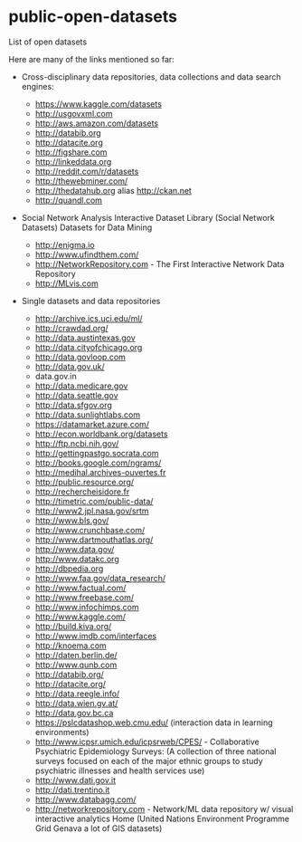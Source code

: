 # public-open-datasets
List of open datasets 

Here are many of the links mentioned so far:

- Cross-disciplinary data repositories, data collections and data search engines:

  - https://www.kaggle.com/datasets
  - http://usgovxml.com
  - http://aws.amazon.com/datasets
  - http://databib.org
  - http://datacite.org
  - http://figshare.com
  - http://linkeddata.org
  - http://reddit.com/r/datasets
  - http://thewebminer.com/
  - http://thedatahub.org alias http://ckan.net
  - http://quandl.com

- Social Network Analysis Interactive Dataset Library (Social Network Datasets) Datasets for Data Mining
  - http://enigma.io
  - http://www.ufindthem.com/
  - http://NetworkRepository.com - The First Interactive Network Data Repository
  - http://MLvis.com

- Single datasets and data repositories
  - http://archive.ics.uci.edu/ml/
  - http://crawdad.org/
  - http://data.austintexas.gov
  - http://data.cityofchicago.org
  - http://data.govloop.com
  - http://data.gov.uk/
  - data.gov.in
  - http://data.medicare.gov
  - http://data.seattle.gov
  - http://data.sfgov.org
  - http://data.sunlightlabs.com
  - https://datamarket.azure.com/
  - http://econ.worldbank.org/datasets
  - http://ftp.ncbi.nih.gov/
  - http://gettingpastgo.socrata.com
  - http://books.google.com/ngrams/
  - http://medihal.archives-ouvertes.fr
  - http://public.resource.org/
  - http://rechercheisidore.fr
  - http://timetric.com/public-data/
  - http://www2.jpl.nasa.gov/srtm
  - http://www.bls.gov/
  - http://www.crunchbase.com/
  - http://www.dartmouthatlas.org/
  - http://www.data.gov/
  - http://www.datakc.org
  - http://dbpedia.org
  - http://www.faa.gov/data_research/
  - http://www.factual.com/
  - http://www.freebase.com/
  - http://www.infochimps.com
  - http://www.kaggle.com/
  - http://build.kiva.org/
  - http://www.imdb.com/interfaces
  - http://knoema.com
  - http://daten.berlin.de/
  - http://www.qunb.com
  - http://databib.org/
  - http://datacite.org/
  - http://data.reegle.info/
  - http://data.wien.gv.at/
  - http://data.gov.bc.ca
  - https://pslcdatashop.web.cmu.edu/ (interaction data in learning environments)
  - http://www.icpsr.umich.edu/icpsrweb/CPES/ - Collaborative Psychiatric Epidemiology Surveys: (A collection of three national surveys focused on each of the major ethnic groups to study psychiatric illnesses and health services use)
  - http://www.dati.gov.it
  - http://dati.trentino.it
  - http://www.databagg.com/
  - http://networkrepository.com - Network/ML data repository w/ visual interactive analytics 
  Home (United Nations Environment Programme Grid Genava a lot of GIS datasets)
